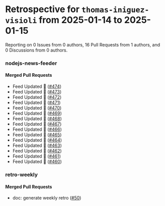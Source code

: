 # Retrospective for `thomas-iniguez-visioli` from 2025-01-14 to 2025-01-15

Reporting on 0 Issues from 0 authors, 16 Pull Requests from 1 authors, and 0 Discussions from 0 authors.


### nodejs-news-feeder

#### Merged Pull Requests

- Feed Updated 🍿 ([#474](https://github.com/thomas-iniguez-visioli/nodejs-news-feeder/pull/474))
- Feed Updated 🍿 ([#473](https://github.com/thomas-iniguez-visioli/nodejs-news-feeder/pull/473))
- Feed Updated 🍿 ([#472](https://github.com/thomas-iniguez-visioli/nodejs-news-feeder/pull/472))
- Feed Updated 🍿 ([#471](https://github.com/thomas-iniguez-visioli/nodejs-news-feeder/pull/471))
- Feed Updated 🍿 ([#470](https://github.com/thomas-iniguez-visioli/nodejs-news-feeder/pull/470))
- Feed Updated 🍿 ([#469](https://github.com/thomas-iniguez-visioli/nodejs-news-feeder/pull/469))
- Feed Updated 🍿 ([#468](https://github.com/thomas-iniguez-visioli/nodejs-news-feeder/pull/468))
- Feed Updated 🍿 ([#467](https://github.com/thomas-iniguez-visioli/nodejs-news-feeder/pull/467))
- Feed Updated 🍿 ([#466](https://github.com/thomas-iniguez-visioli/nodejs-news-feeder/pull/466))
- Feed Updated 🍿 ([#465](https://github.com/thomas-iniguez-visioli/nodejs-news-feeder/pull/465))
- Feed Updated 🍿 ([#464](https://github.com/thomas-iniguez-visioli/nodejs-news-feeder/pull/464))
- Feed Updated 🍿 ([#463](https://github.com/thomas-iniguez-visioli/nodejs-news-feeder/pull/463))
- Feed Updated 🍿 ([#462](https://github.com/thomas-iniguez-visioli/nodejs-news-feeder/pull/462))
- Feed Updated 🍿 ([#461](https://github.com/thomas-iniguez-visioli/nodejs-news-feeder/pull/461))
- Feed Updated 🍿 ([#460](https://github.com/thomas-iniguez-visioli/nodejs-news-feeder/pull/460))

### retro-weekly

#### Merged Pull Requests

- doc: generate weekly retro ([#50](https://github.com/thomas-iniguez-visioli/retro-weekly/pull/50))